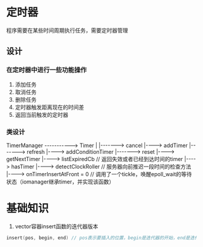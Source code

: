 # 定时器
程序需要在某些时间周期执行任务，需要定时器管理

## 设计
### 在定时器中进行一些功能操作
1. 添加任务
2. 取消任务
3. 删除任务
4. 定时器触发距离现在的时间差
5. 返回当前触发的定时器

### 类设计

TimerManager -----------> Timer 
|                          |-------> cancel
|----> addTimer            |-------> refresh
|----> addConditionTimer   |-------> reset
|----> getNextTimer
|----> listExpiredCb // 返回失效或者已经到达时间的timer
|----> hasTimer
|----> detectClockRoller // 服务器向前推迟一段时间的检查方法
|----> onTimerInsertAtFront = 0 // 调用了一个tickle，唤醒epoll_wait的等待状态（iomanager继承timer，并实现该函数）

# 基础知识
1. vector容器insert函数的迭代器版本
```c++
insert(pos, begin, end) // pos表示要插入的位置，begin是迭代器的开始，end是迭代器的终止
```